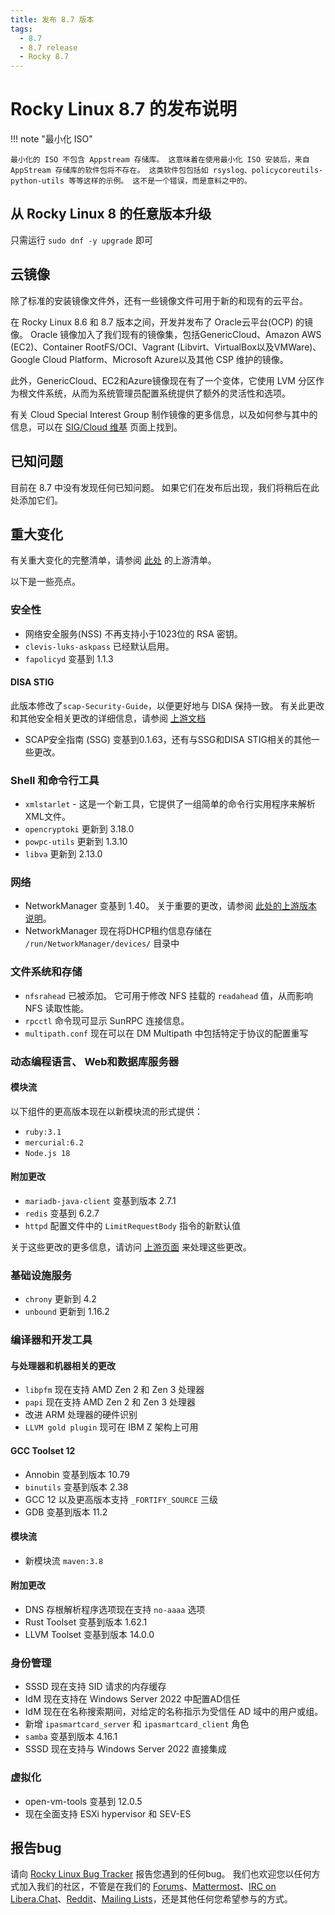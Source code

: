 ```yaml
---
title: 发布 8.7 版本
tags:
  - 8.7
  - 8.7 release
  - Rocky 8.7
---
```


# Rocky Linux 8.7 的发布说明

!!! note "最小化 ISO"

    最小化的 ISO 不包含 Appstream 存储库。 这意味着在使用最小化 ISO 安装后，来自 AppStream 存储库的软件包将不存在。 这类软件包包括如 rsyslog、policycoreutils-python-utils 等等这样的示例。 这不是一个错误，而是意料之中的。

## 从 Rocky Linux 8 的任意版本升级

只需运行 `sudo dnf -y upgrade` 即可

## 云镜像

除了标准的安装镜像文件外，还有一些镜像文件可用于新的和现有的云平台。

在 Rocky Linux 8.6 和 8.7 版本之间，开发并发布了 Oracle云平台(OCP) 的镜像。 Oracle 镜像加入了我们现有的镜像集，包括GenericCloud、Amazon AWS (EC2)、Container RootFS/OCI、Vagrant (Libvirt、VirtualBox以及VMWare)、Google Cloud Platform、Microsoft Azure以及其他 CSP 维护的镜像。

此外，GenericCloud、EC2和Azure镜像现在有了一个变体，它使用 LVM 分区作为根文件系统，从而为系统管理员配置系统提供了额外的灵活性和选项。

有关 Cloud Special Interest Group 制作镜像的更多信息，以及如何参与其中的信息，可以在 [SIG/Cloud 维基](https://sig-cloud.rocky.page/) 页面上找到。

## 已知问题

目前在 8.7 中没有发现任何已知问题。 如果它们在发布后出现，我们将稍后在此处添加它们。

## 重大变化

有关重大变化的完整清单，请参阅 [此处](https://access.redhat.com/documentation/en-us/red_hat_enterprise_linux/8/html/8.7_release_notes/overview#overview-major-changes) 的上游清单。

以下是一些亮点。

### 安全性

* 网络安全服务(NSS) 不再支持小于1023位的 RSA 密钥。
* `clevis-luks-askpass` 已经默认启用。
* `fapolicyd` 变基到 1.1.3

#### DISA STIG

此版本修改了`scap-Security-Guide`，以便更好地与 DISA 保持一致。 有关此更改和其他安全相关更改的详细信息，请参阅 [上游文档](https://access.redhat.com/documentation/en-us/red_hat_enterprise_linux/8/html/8.7_release_notes/new-features#enhancement_security)

* SCAP安全指南 (SSG) 变基到0.1.63，还有与SSG和DISA STIG相关的其他一些更改。

### Shell 和命令行工具

* `xmlstarlet` - 这是一个新工具，它提供了一组简单的命令行实用程序来解析XML文件。
* `opencryptoki` 更新到 3.18.0
* `powpc-utils` 更新到 1.3.10
* `libva` 更新到 2.13.0

### 网络

* NetworkManager 变基到 1.40。 关于重要的更改，请参阅 [此处的上游版本说明](https://github.com/NetworkManager/NetworkManager/blob/nm-1-40/NEWS)。
* NetworkManager 现在将DHCP租约信息存储在 `/run/NetworkManager/devices/` 目录中

### 文件系统和存储

* `nfsrahead` 已被添加。 它可用于修改 NFS 挂载的 `readahead` 值，从而影响 NFS 读取性能。
* `rpcctl` 命令现可显示 SunRPC 连接信息。
* `multipath.conf` 现在可以在 DM Multipath 中包括特定于协议的配置重写

### 动态编程语言、 Web和数据库服务器

#### 模块流

以下组件的更高版本现在以新模块流的形式提供：

* `ruby:3.1`
* `mercurial:6.2`
* `Node.js 18`

#### 附加更改

* `mariadb-java-client` 变基到版本 2.7.1
* `redis` 变基到 6.2.7
* `httpd` 配置文件中的 `LimitRequestBody` 指令的新默认值

关于这些更改的更多信息，请访问 [上游页面](https://access.redhat.com/documentation/en-us/red_hat_enterprise_linux/8/html/8.7_release_notes/new-features#enhancement_dynamic-programming-languages-web-and-database-servers) 来处理这些更改。

### 基础设施服务

* `chrony` 更新到 4.2
* `unbound` 更新到 1.16.2

### 编译器和开发工具

#### 与处理器和机器相关的更改

* `libpfm` 现在支持 AMD Zen 2 和 Zen 3 处理器
* `papi` 现在支持 AMD Zen 2 和 Zen 3 处理器
* 改进 ARM 处理器的硬件识别
* `LLVM gold plugin` 现可在 IBM Z 架构上可用

#### GCC Toolset 12

* Annobin 变基到版本 10.79
* `binutils` 变基到版本 2.38
* GCC 12 以及更高版本支持 `_FORTIFY_SOURCE` 三级
* GDB 变基到版本 11.2

#### 模块流

* 新模块流 `maven:3.8`

#### 附加更改

* DNS 存根解析程序选项现在支持 `no-aaaa` 选项
* Rust Toolset 变基到版本 1.62.1
* LLVM Toolset 变基到版本 14.0.0

### 身份管理

* SSSD 现在支持 SID 请求的内存缓存
* IdM 现在支持在 Windows Server 2022 中配置AD信任
* IdM 现在在名称搜索期间，对给定的名称指示为受信任 AD 域中的用户或组。
* 新增 `ipasmartcard_server` 和 `ipasmartcard_client` 角色
* `samba` 变基到版本 4.16.1
* SSSD 现在支持与 Windows Server 2022 直接集成

### 虚拟化

* open-vm-tools 变基到 12.0.5
* 现在全面支持 ESXi hypervisor 和 SEV-ES

## 报告bug

请向 [Rocky Linux Bug Tracker](https://bugs.rockylinux.org/) 报告您遇到的任何bug。 我们也欢迎您以任何方式加入我们的社区，不管是在我们的 [Forums](https://forums.rockylinux.org)、[Mattermost](https://chat.rockylinux.org)、[IRC on Libera.Chat](irc://irc.liberachat/rockylinux)、[Reddit](https://reddit.com/r/rockylinux)、[Mailing Lists](https://lists.resf.org)，还是其他任何您希望参与的方式。


